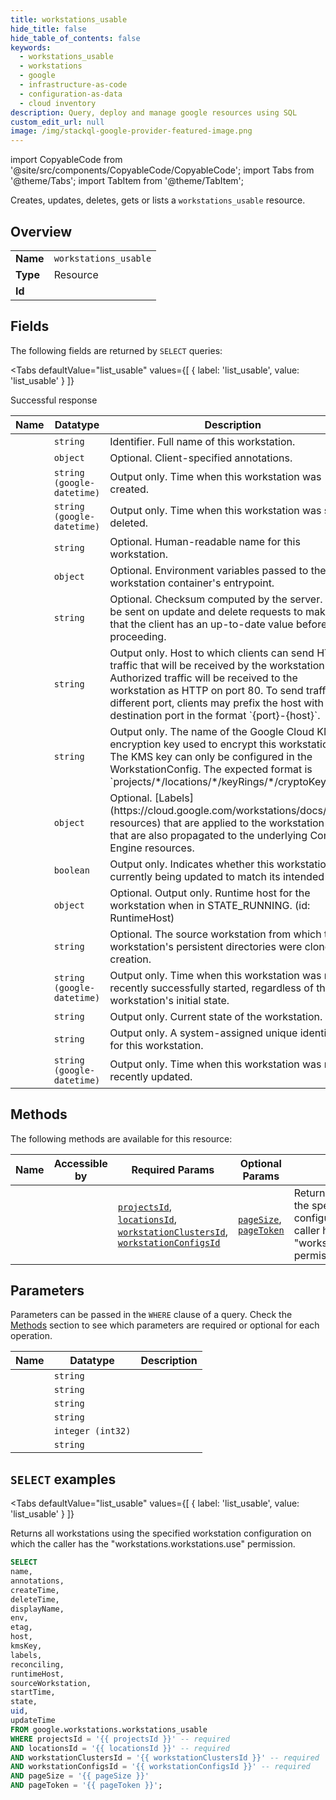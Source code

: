 ```yaml
--- 
title: workstations_usable
hide_title: false
hide_table_of_contents: false
keywords:
  - workstations_usable
  - workstations
  - google
  - infrastructure-as-code
  - configuration-as-data
  - cloud inventory
description: Query, deploy and manage google resources using SQL
custom_edit_url: null
image: /img/stackql-google-provider-featured-image.png
---
```


import CopyableCode from '@site/src/components/CopyableCode/CopyableCode';
import Tabs from '@theme/Tabs';
import TabItem from '@theme/TabItem';

Creates, updates, deletes, gets or lists a <code>workstations_usable</code> resource.

## Overview
<table><tbody>
<tr><td><b>Name</b></td><td><code>workstations_usable</code></td></tr>
<tr><td><b>Type</b></td><td>Resource</td></tr>
<tr><td><b>Id</b></td><td><CopyableCode code="google.workstations.workstations_usable" /></td></tr>
</tbody></table>

## Fields

The following fields are returned by `SELECT` queries:

<Tabs
    defaultValue="list_usable"
    values={[
        { label: 'list_usable', value: 'list_usable' }
    ]}
>
<TabItem value="list_usable">

Successful response

<table>
<thead>
    <tr>
    <th>Name</th>
    <th>Datatype</th>
    <th>Description</th>
    </tr>
</thead>
<tbody>
<tr>
    <td><CopyableCode code="name" /></td>
    <td><code>string</code></td>
    <td>Identifier. Full name of this workstation.</td>
</tr>
<tr>
    <td><CopyableCode code="annotations" /></td>
    <td><code>object</code></td>
    <td>Optional. Client-specified annotations.</td>
</tr>
<tr>
    <td><CopyableCode code="createTime" /></td>
    <td><code>string (google-datetime)</code></td>
    <td>Output only. Time when this workstation was created.</td>
</tr>
<tr>
    <td><CopyableCode code="deleteTime" /></td>
    <td><code>string (google-datetime)</code></td>
    <td>Output only. Time when this workstation was soft-deleted.</td>
</tr>
<tr>
    <td><CopyableCode code="displayName" /></td>
    <td><code>string</code></td>
    <td>Optional. Human-readable name for this workstation.</td>
</tr>
<tr>
    <td><CopyableCode code="env" /></td>
    <td><code>object</code></td>
    <td>Optional. Environment variables passed to the workstation container's entrypoint.</td>
</tr>
<tr>
    <td><CopyableCode code="etag" /></td>
    <td><code>string</code></td>
    <td>Optional. Checksum computed by the server. May be sent on update and delete requests to make sure that the client has an up-to-date value before proceeding.</td>
</tr>
<tr>
    <td><CopyableCode code="host" /></td>
    <td><code>string</code></td>
    <td>Output only. Host to which clients can send HTTPS traffic that will be received by the workstation. Authorized traffic will be received to the workstation as HTTP on port 80. To send traffic to a different port, clients may prefix the host with the destination port in the format `&#123;port&#125;-&#123;host&#125;`.</td>
</tr>
<tr>
    <td><CopyableCode code="kmsKey" /></td>
    <td><code>string</code></td>
    <td>Output only. The name of the Google Cloud KMS encryption key used to encrypt this workstation. The KMS key can only be configured in the WorkstationConfig. The expected format is `projects/*/locations/*/keyRings/*/cryptoKeys/*`.</td>
</tr>
<tr>
    <td><CopyableCode code="labels" /></td>
    <td><code>object</code></td>
    <td>Optional. [Labels](https://cloud.google.com/workstations/docs/label-resources) that are applied to the workstation and that are also propagated to the underlying Compute Engine resources.</td>
</tr>
<tr>
    <td><CopyableCode code="reconciling" /></td>
    <td><code>boolean</code></td>
    <td>Output only. Indicates whether this workstation is currently being updated to match its intended state.</td>
</tr>
<tr>
    <td><CopyableCode code="runtimeHost" /></td>
    <td><code>object</code></td>
    <td>Optional. Output only. Runtime host for the workstation when in STATE_RUNNING. (id: RuntimeHost)</td>
</tr>
<tr>
    <td><CopyableCode code="sourceWorkstation" /></td>
    <td><code>string</code></td>
    <td>Optional. The source workstation from which this workstation's persistent directories were cloned on creation.</td>
</tr>
<tr>
    <td><CopyableCode code="startTime" /></td>
    <td><code>string (google-datetime)</code></td>
    <td>Output only. Time when this workstation was most recently successfully started, regardless of the workstation's initial state.</td>
</tr>
<tr>
    <td><CopyableCode code="state" /></td>
    <td><code>string</code></td>
    <td>Output only. Current state of the workstation.</td>
</tr>
<tr>
    <td><CopyableCode code="uid" /></td>
    <td><code>string</code></td>
    <td>Output only. A system-assigned unique identifier for this workstation.</td>
</tr>
<tr>
    <td><CopyableCode code="updateTime" /></td>
    <td><code>string (google-datetime)</code></td>
    <td>Output only. Time when this workstation was most recently updated.</td>
</tr>
</tbody>
</table>
</TabItem>
</Tabs>

## Methods

The following methods are available for this resource:

<table>
<thead>
    <tr>
    <th>Name</th>
    <th>Accessible by</th>
    <th>Required Params</th>
    <th>Optional Params</th>
    <th>Description</th>
    </tr>
</thead>
<tbody>
<tr>
    <td><a href="#list_usable"><CopyableCode code="list_usable" /></a></td>
    <td><CopyableCode code="select" /></td>
    <td><a href="#parameter-projectsId"><code>projectsId</code></a>, <a href="#parameter-locationsId"><code>locationsId</code></a>, <a href="#parameter-workstationClustersId"><code>workstationClustersId</code></a>, <a href="#parameter-workstationConfigsId"><code>workstationConfigsId</code></a></td>
    <td><a href="#parameter-pageSize"><code>pageSize</code></a>, <a href="#parameter-pageToken"><code>pageToken</code></a></td>
    <td>Returns all workstations using the specified workstation configuration on which the caller has the "workstations.workstations.use" permission.</td>
</tr>
</tbody>
</table>

## Parameters

Parameters can be passed in the `WHERE` clause of a query. Check the [Methods](#methods) section to see which parameters are required or optional for each operation.

<table>
<thead>
    <tr>
    <th>Name</th>
    <th>Datatype</th>
    <th>Description</th>
    </tr>
</thead>
<tbody>
<tr id="parameter-locationsId">
    <td><CopyableCode code="locationsId" /></td>
    <td><code>string</code></td>
    <td></td>
</tr>
<tr id="parameter-projectsId">
    <td><CopyableCode code="projectsId" /></td>
    <td><code>string</code></td>
    <td></td>
</tr>
<tr id="parameter-workstationClustersId">
    <td><CopyableCode code="workstationClustersId" /></td>
    <td><code>string</code></td>
    <td></td>
</tr>
<tr id="parameter-workstationConfigsId">
    <td><CopyableCode code="workstationConfigsId" /></td>
    <td><code>string</code></td>
    <td></td>
</tr>
<tr id="parameter-pageSize">
    <td><CopyableCode code="pageSize" /></td>
    <td><code>integer (int32)</code></td>
    <td></td>
</tr>
<tr id="parameter-pageToken">
    <td><CopyableCode code="pageToken" /></td>
    <td><code>string</code></td>
    <td></td>
</tr>
</tbody>
</table>

## `SELECT` examples

<Tabs
    defaultValue="list_usable"
    values={[
        { label: 'list_usable', value: 'list_usable' }
    ]}
>
<TabItem value="list_usable">

Returns all workstations using the specified workstation configuration on which the caller has the "workstations.workstations.use" permission.

```sql
SELECT
name,
annotations,
createTime,
deleteTime,
displayName,
env,
etag,
host,
kmsKey,
labels,
reconciling,
runtimeHost,
sourceWorkstation,
startTime,
state,
uid,
updateTime
FROM google.workstations.workstations_usable
WHERE projectsId = '{{ projectsId }}' -- required
AND locationsId = '{{ locationsId }}' -- required
AND workstationClustersId = '{{ workstationClustersId }}' -- required
AND workstationConfigsId = '{{ workstationConfigsId }}' -- required
AND pageSize = '{{ pageSize }}'
AND pageToken = '{{ pageToken }}';
```
</TabItem>
</Tabs>
